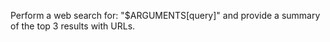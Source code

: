 Perform a web search for: "$ARGUMENTS[query]" and provide a summary of the top 3 results with URLs.
